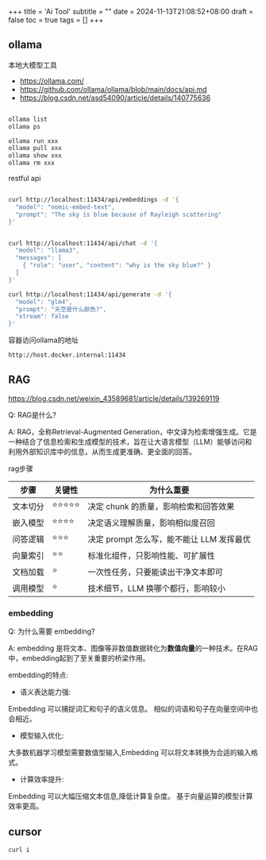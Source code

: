 +++
title = 'Ai Tool'
subtitle = ""
date = 2024-11-13T21:08:52+08:00
draft = false
toc = true
tags = []
+++

## ollama

本地大模型工具

- <https://ollama.com/>
- <https://github.com/ollama/ollama/blob/main/docs/api.md>
- <https://blog.csdn.net/asd54090/article/details/140775636>

```bash

ollama list
ollama ps

ollama run xxx
ollama pull xxx
ollama show xxx
ollama rm xxx
```

restful api

```bash

curl http://localhost:11434/api/embeddings -d '{
  "model": "nomic-embed-text",
  "prompt": "The sky is blue because of Rayleigh scattering"
}'


curl http://localhost:11434/api/chat -d '{
  "model": "llama3",
  "messages": [
    { "role": "user", "content": "why is the sky blue?" }
  ]
}'

curl http://localhost:11434/api/generate -d '{
  "model": "glm4",
  "prompt": "天空是什么颜色?",
  "stream": false
}'


```

容器访问ollama的地址

```
http://host.docker.internal:11434
```

## RAG

<https://blog.csdn.net/weixin_43589681/article/details/139269119>

Q: RAG是什么?

A: RAG，全称Retrieval-Augmented Generation，中文译为检索增强生成。它是一种结合了信息检索和生成模型的技术，旨在让大语言模型（LLM）能够访问和利用外部知识库中的信息，从而生成更准确、更全面的回答。



rag步骤

| 步骤	    |  关键性	      |  为什么重要 |
|------------|---------------|---|
| 文本切分	| ⭐⭐⭐⭐⭐	  | 决定 chunk 的质量，影响检索和回答效果 |
| 嵌入模型	| ⭐⭐⭐⭐	    | 决定语义理解质量，影响相似度召回 |
| 问答逻辑	| ⭐⭐⭐	      |  决定 prompt 怎么写，能不能让 LLM 发挥最优 |
| 向量索引	| ⭐⭐	        |  标准化组件，只影响性能、可扩展性 |
| 文档加载	| ⭐	          |   一次性任务，只要能读出干净文本即可 |
| 调用模型	| ⭐	          |    技术细节，LLM 换哪个都行，影响较小 |

### embedding

Q: 为什么需要 embedding?

A: embedding 是将文本、图像等非数值数据转化为**数值向量**的一种技术。在RAG中，embedding起到了至关重要的桥梁作用。

embedding的特点:

- 语义表达能力强:

Embedding 可以捕捉词汇和句子的语义信息。
相似的词语和句子在向量空间中也会相近。


- 模型输入优化:

大多数机器学习模型需要数值型输入,Embedding 可以将文本转换为合适的输入格式。


- 计算效率提升:

Embedding 可以大幅压缩文本信息,降低计算复杂度。
基于向量运算的模型计算效率更高。


## cursor

```
curl i
```
